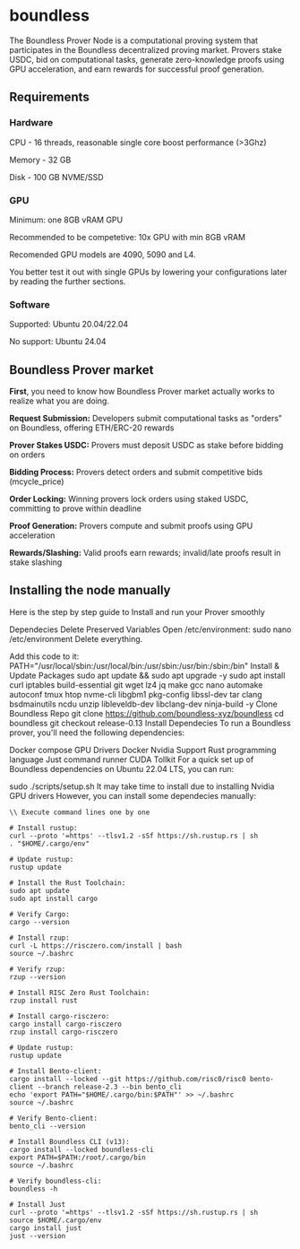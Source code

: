 # boundless
The Boundless Prover Node is a computational proving system that participates in the Boundless decentralized proving market. Provers stake USDC, bid on computational tasks, generate zero-knowledge proofs using GPU acceleration, and earn rewards for successful proof generation.
## Requirements
### Hardware
CPU - 16 threads, reasonable single core boost performance (>3Ghz)

Memory - 32 GB

Disk - 100 GB NVME/SSD

### GPU

Minimum: one 8GB vRAM GPU

Recommended to be competetive: 10x GPU with min 8GB vRAM

Recomended GPU models are 4090, 5090 and L4.

You better test it out with single GPUs by lowering your configurations later by reading the further sections.

### Software

Supported: Ubuntu 20.04/22.04

No support: Ubuntu 24.04

## Boundless Prover market
**First**, you need to know how Boundless Prover market actually works to realize what you are doing.

**Request Submission:** Developers submit computational tasks as "orders" on Boundless, offering ETH/ERC-20 rewards

**Prover Stakes USDC:** Provers must deposit USDC as stake before bidding on orders

**Bidding Process:** Provers detect orders and submit competitive bids (mcycle_price)

**Order Locking:** Winning provers lock orders using staked USDC, committing to prove within deadline

**Proof Generation:** Provers compute and submit proofs using GPU acceleration

**Rewards/Slashing:** Valid proofs earn rewards; invalid/late proofs result in stake slashing

## Installing the node manually

Here is the step by step guide to Install and run your Prover smoothly

Dependecies
Delete Preserved Variables
Open /etc/environment:
sudo nano /etc/environment
Delete everything.

Add this code to it:
PATH="/usr/local/sbin:/usr/local/bin:/usr/sbin:/usr/bin:/sbin:/bin"
Install & Update Packages
sudo apt update && sudo apt upgrade -y
sudo apt install curl iptables build-essential git wget lz4 jq make gcc nano automake autoconf tmux htop nvme-cli libgbm1 pkg-config libssl-dev tar clang bsdmainutils ncdu unzip libleveldb-dev libclang-dev ninja-build -y
Clone Boundless Repo
git clone https://github.com/boundless-xyz/boundless
cd boundless
git checkout release-0.13
Install Dependecies
To run a Boundless prover, you'll need the following dependencies:

Docker compose
GPU Drivers
Docker Nvidia Support
Rust programming language
Just command runner
CUDA Tollkit
For a quick set up of Boundless dependencies on Ubuntu 22.04 LTS, you can run:

sudo ./scripts/setup.sh
It may take time to install due to installing Nvidia GPU drivers
However, you can install some dependecies manually:

```
\\ Execute command lines one by one

# Install rustup:
curl --proto '=https' --tlsv1.2 -sSf https://sh.rustup.rs | sh
. "$HOME/.cargo/env"

# Update rustup:
rustup update

# Install the Rust Toolchain:
sudo apt update
sudo apt install cargo

# Verify Cargo:
cargo --version

# Install rzup:
curl -L https://risczero.com/install | bash
source ~/.bashrc

# Verify rzup:
rzup --version

# Install RISC Zero Rust Toolchain:
rzup install rust

# Install cargo-risczero:
cargo install cargo-risczero
rzup install cargo-risczero

# Update rustup:
rustup update

# Install Bento-client:
cargo install --locked --git https://github.com/risc0/risc0 bento-client --branch release-2.3 --bin bento_cli
echo 'export PATH="$HOME/.cargo/bin:$PATH"' >> ~/.bashrc
source ~/.bashrc

# Verify Bento-client:
bento_cli --version

# Install Boundless CLI (v13):
cargo install --locked boundless-cli
export PATH=$PATH:/root/.cargo/bin
source ~/.bashrc

# Verify boundless-cli:
boundless -h

# Install Just
curl --proto '=https' --tlsv1.2 -sSf https://sh.rustup.rs | sh
source $HOME/.cargo/env
cargo install just
just --version
```
